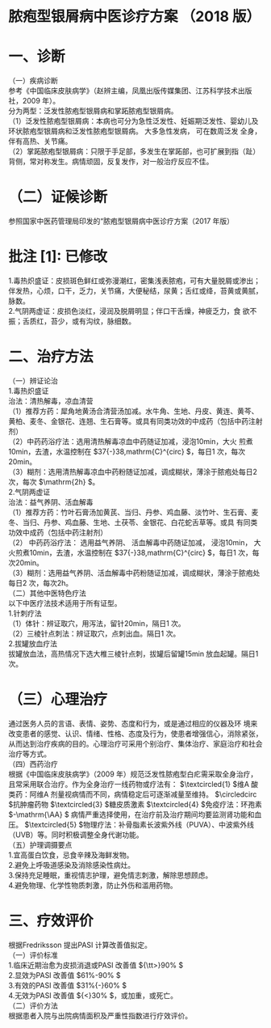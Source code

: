 # 脓疱型银屑病中医诊疗方案 （2018 版）  
# 一、诊断  
（一）疾病诊断  
参考《中国临床皮肤病学》（赵辨主编，凤凰出版传媒集团、江苏科学技术出版社，2009 年）。  
分为两型：泛发性脓疱型银屑病和掌跖脓疱型银屑病。  
（1）泛发性脓疱型银屑病：本病也可分为急性泛发性、妊娠期泛发性、婴幼儿及环状脓疱型银屑病和泛发性脓疱型银屑病。 大多急性发病， 可在数周泛发 全身，伴有高热、关节痛。  
（2）掌跖脓疱型银屑病：只限于手足部，多发生在掌跖部，也可扩展到指（趾）背侧，常对称发生。病情顽固，反复发作，对一般治疗反应不佳。  
# （二）证候诊断  
参照国家中医药管理局印发的“脓疱型银屑病中医诊疗方案（2017 年版）  
# 批注  [1]:  已修改  
1.毒热炽盛证：皮损斑色鲜红或弥漫潮红，密集浅表脓疱，可有大量脱屑或渗出；伴发热，心烦，口干，乏力，关节痛，大便秘结，尿黄；舌红或绛，苔黄或黄腻，脉数。  
2.气阴两虚证：皮损色淡红，浸润及脱屑明显；伴口干舌燥，神疲乏力，食 欲不振；舌质红，苔少，或有沟纹，脉细数。  
# 二、治疗方法  
（一）辨证论治  
1.毒热炽盛证  
治法：清热解毒，凉血清营  
（1）推荐方药：犀角地黄汤合清营汤加减。水牛角、生地、丹皮、黄连、黄芩、黄柏、麦冬、金银花、连翘、生石膏等。或具有同类功效的中成药（包括中药注射剂）  
（2）中药药浴疗法：选用清热解毒凉血中药随证加减，浸泡10min，大火 煎煮10min，去渣，水温控制在 $37{-}38\,mathrm{C}^{circ} $，每日1 次，每次20min。  
（3）糊剂：选用清热解毒凉血中药粉随证加减，调成糊状，薄涂于脓疱处每日2 次，每次 $\mathrm{2h} $。  
2.气阴两虚证  
治法：益气养阴、活血解毒  
（1）推荐方药：竹叶石膏汤加黄芪、当归、丹参、鸡血藤、淡竹叶、生石膏、麦冬、当归、丹参、鸡血藤、生地、土茯苓、金银花、白花蛇舌草等。或具 有同类功效中成药（包括中药注射剂）  
（2） 中药药浴疗法： 选用益气养阴、 活血解毒中药随证加减， 浸泡10min， 大火煎煮10min，去渣，水温控制在 $37{-}38\,mathrm{C}^{circ} $，每日1 次，每次20min。  
（3）糊剂：选用益气养阴、活血解毒中药粉随证加减，调成糊状，薄涂于脓疱处每日2 次，每次2h。  
（二）其他中医特色疗法  
以下中医疗法技术适用于所有证型。  
1.针刺疗法  
（1）体针：辨证取穴，用泻法，留针20min，隔日1 次。  
（2）三棱针点刺法：辨证取穴，点刺出血。隔日1 次。  
2.拔罐放血疗法  
拔罐放血法，高热情况下选大椎三棱针点刺，拔罐后留罐15min 放血起罐。隔日1 次。  
# （三）心理治疗  
通过医务人员的言语、表情、姿势、态度和行为，或是通过相应的仪器及环 境来改变患者的感觉、认识、情绪、性格、态度及行为，使患者增强信心，消除紧张，从而达到治疗疾病的目的。心理治疗可采用个别治疗、集体治疗、家庭治疗和社会治疗等方式。  
（四）西药治疗  
根据《中国临床皮肤病学》（2009 年）规范泛发性脓疱型白疕需采取全身治疗，且常采用联合治疗。作为全身治疗一线药物或疗法有： $\textcircled{1} $维A 酸类药：阿维A 剂量视病情而不同，病情稳定后可逐渐减量至维持。 $\circledcirc $抗肿瘤药物 $\textcircled{3} $糖皮质激素 $\textcircled{4} $免疫疗法：环孢素 $-\mathrm{\AA} $ 病情严重选择使用，在治疗前及治疗期间均要监测肾功能和血压。 $\textcircled{5} $物理疗法：补骨脂素长波紫外线（PUVA）、中波紫外线（UVB）等。同时积极调整全身代谢功能。  
（五）护理调摄要点  
1.宜高蛋白饮食，忌食辛辣及海鲜发物。  
2.避免上呼吸道感染及消除感染性病灶。  
3.保持充足睡眠，重视情志护理，避免情志刺激，解除思想顾虑。  
4.避免物理、化学性物质刺激，防止外伤和滥用药物。  
# 三、疗效评价  
根据Fredriksson 提出PASI 计算改善值拟定。  
（一）评价标准  
1.临床近期治愈为皮损消退或PASI 改善值 ${\tt>}90\% $  
2.显效为PASI 改善值 $61\%-90\% $  
3.有效的PASI 改善值 $31\%{-}60\% $  
4.无效为PASI 改善值 ${<}30\% $，或加重，或死亡。  
（二）评价方法  
根据患者入院与出院病情面积及严重性指数进行疗效评价。  

